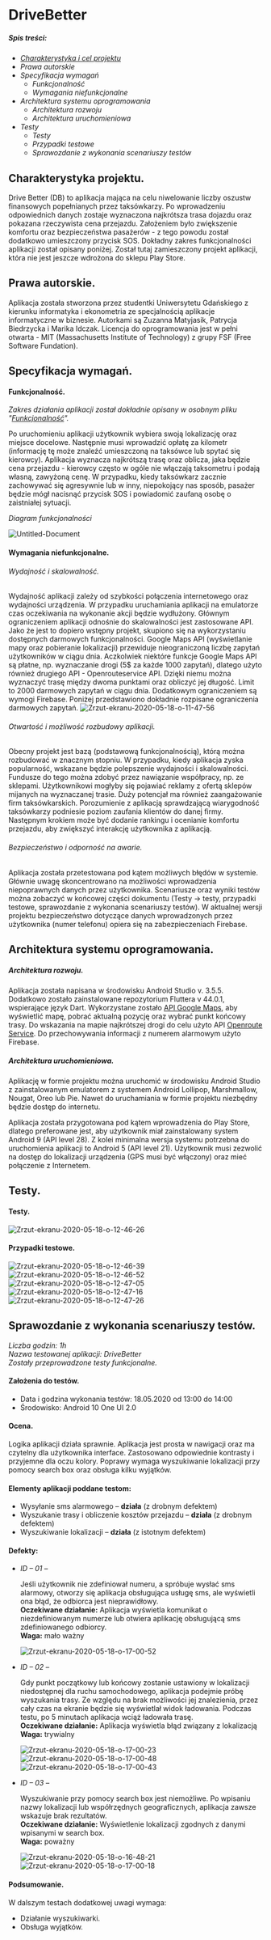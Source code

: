 # DriveBetter

##### *Spis treści:*
* *[Charakterystyka i cel projektu](#charakterystyka-projektu)*
* *Prawa autorskie*
* *Specyfikacja wymagań*
  * *Funkcjonalność*
  * *Wymagania niefunkcjonalne*
* *Architektura systemu oprogramowania*
  * *Architektura rozwoju*
  * *Architektura uruchomieniowa*
* *Testy*
  * *Testy*
  * *Przypadki testowe*
  * *Sprawozdanie z wykonania scenariuszy testów*

## Charakterystyka projektu.
Drive Better (DB) to aplikacja mająca na celu niwelowanie liczby oszustw finansowych popełnianych przez taksówkarzy. Po wprowadzeniu odpowiednich danych zostaje wyznaczona najkrótsza trasa dojazdu oraz pokazana rzeczywista cena przejazdu.  Założeniem było zwiększenie komfortu oraz bezpieczeństwa pasażerów - z tego powodu został dodatkowo umieszczony przycisk SOS. Dokładny zakres funkcjonalności aplikacji został opisany poniżej. Został tutaj zamieszczony projekt aplikacji, która nie jest jeszcze wdrożona do sklepu Play Store.

## Prawa autorskie.
Aplikacja została stworzona przez studentki Uniwersytetu Gdańskiego z kierunku informatyka i ekonometria ze specjalnością aplikacje informatyczne w biznesie. Autorkami są Zuzanna Matyjasik, Patrycja Biedrzycka i Marika Idczak. Licencja do oprogramowania jest w pełni otwarta - MIT (Massachusetts Institute of Technology) z grupy FSF (Free Software Fundation).

## Specyfikacja wymagań.
#### Funkcjonalność.
*Zakres działania aplikacji został dokładnie opisany w osobnym pliku "[Funkcjonalność](https://github.com/zuzannamatyjasik/drive-better/blob/master/funkcjonalnosc.md)".*

Po uruchomieniu aplikacji użytkownik wybiera swoją lokalizację oraz miejsce docelowe. Następnie musi wprowadzić opłatę za kilometr (informację tę może znaleźć umieszczoną na taksówce lub spytać się kierowcy). Aplikacja wyznacza najkrótszą trasę oraz oblicza, jaka będzie cena przejazdu - kierowcy często w ogóle nie włączają taksometru i podają własną, zawyżoną cenę. W przypadku, kiedy taksówkarz zacznie zachowywać się agresywnie lub w inny, niepokojący nas sposób, pasażer będzie mógł nacisnąć przycisk SOS i powiadomić zaufaną osobę o zaistniałej sytuacji.

*Diagram funkcjonalności*

<img src="https://i.ibb.co/R4wWh48/Untitled-Document.png" alt="Untitled-Document" border="0" />

#### Wymagania niefunkcjonalne.
###### Wydajność i skalowalność.
Wydajność aplikacji zależy od szybkości połączenia internetowego oraz wydajności urządzenia. W przypadku uruchamiania aplikacji na emulatorze czas oczekiwania na wykonanie akcji będzie wydłużony. Głównym ograniczeniem aplikacji odnośnie do skalowalności jest zastosowane API. Jako że jest to dopiero wstępny projekt, skupiono się na wykorzystaniu dostępnych darmowych funkcjonalności. Google Maps API (wyświetlanie mapy oraz pobieranie lokalizacji) przewiduje nieograniczoną liczbę zapytań użytkowników w ciągu dnia. Aczkolwiek niektóre funkcje Google Maps API są płatne, np. wyznaczanie drogi (5$ za każde 1000 zapytań), dlatego użyto również drugiego API - Openrouteservice API. Dzięki niemu można wyznaczyć trasę między dwoma punktami oraz obliczyć jej długość. Limit to 2000 darmowych zapytań w ciągu dnia. Dodatkowym ograniczeniem są wymogi Firebase. Poniżej przedstawiono dokładnie rozpisane ograniczenia darmowych zapytań.
<img src="https://i.ibb.co/fY6C6p6/Zrzut-ekranu-2020-05-18-o-11-47-56.png" alt="Zrzut-ekranu-2020-05-18-o-11-47-56" border="0">

###### Otwartość i możliwość rozbudowy aplikacji.
Obecny projekt jest bazą (podstawową funkcjonalnością), którą można rozbudować w znacznym stopniu. W przypadku, kiedy aplikacja zyska popularność, wskazane będzie polepszenie wydajności i skalowalności. Fundusze do tego można zdobyć przez nawiązanie współpracy, np. ze sklepami. Użytkownikowi mogłyby się pojawiać reklamy z ofertą sklepów mijanych na wyznaczanej trasie. Duży potencjał ma również zaangażowanie firm taksówkarskich. Porozumienie z aplikacją sprawdzającą wiarygodność taksówkarzy podniesie poziom zaufania klientów do danej firmy. Następnym krokiem może być dodanie rankingu i ocenianie komfortu przejazdu, aby zwiększyć interakcję użytkownika z aplikacją.

###### Bezpieczeństwo i odporność na awarie.
Aplikacja została przetestowana pod kątem możliwych błędów w systemie. Głównie uwagę skoncentrowano na możliwości wprowadzenia niepoprawnych danych przez użytkownika. Scenariusze oraz wyniki testów można zobaczyć w końcowej części dokumentu (Testy -> testy, przypadki testowe, sprawozdanie z wykonania scenariuszy testów). W aktualnej wersji projektu bezpieczeństwo dotyczące danych wprowadzonych przez użytkownika (numer telefonu) opiera się na zabezpieczeniach Firebase. 

## Architektura systemu oprogramowania.
##### Architektura rozwoju.
Aplikacja została napisana w środowisku Android Studio v. 3.5.5. Dodatkowo zostało zainstalowane repozytorium Fluttera v 44.0.1, wspierające język Dart. Wykorzystane zostało [API Google Maps](https://developers.google.com/maps/documentation), aby wyświetlić mapę, pobrać aktualną pozycję oraz wybrać punkt końcowy trasy. Do wskazania na mapie najkrótszej drogi do celu użyto API [Openroute Service](https://openrouteservice.org). Do przechowywania informacji z numerem alarmowym użyto Firebase.
##### Architektura uruchomieniowa.
Aplikację w formie projektu można uruchomić w środowisku Android Studio z zainstalowanym emulatorem z systemem Android Lollipop, Marshmallow, Nougat, Oreo lub Pie. Nawet do uruchamiania w formie projektu niezbędny będzie dostęp do internetu.

Aplikacja została przygotowana pod kątem wprowadzenia do Play Store, dlatego preferowane jest, aby użytkownik miał zainstalowany system Android 9 (API level 28). Z kolei minimalna wersja systemu potrzebna do uruchomienia aplikacji to Android 5 (API level 21). Użytkownik musi zezwolić na dostęp do lokalizacji urządzenia (GPS musi być włączony) oraz mieć połączenie z Internetem.

## Testy.
#### Testy.

<img src="https://i.ibb.co/JR2TWJk/Zrzut-ekranu-2020-05-18-o-12-46-26.png" alt="Zrzut-ekranu-2020-05-18-o-12-46-26" border="0">

#### Przypadki testowe.

<img src="https://i.ibb.co/1Zbg3hX/Zrzut-ekranu-2020-05-18-o-12-46-39.png" alt="Zrzut-ekranu-2020-05-18-o-12-46-39" border="0">
<img src="https://i.ibb.co/LpZwt8r/Zrzut-ekranu-2020-05-18-o-12-46-52.png" alt="Zrzut-ekranu-2020-05-18-o-12-46-52" border="0">
<img src="https://i.ibb.co/v476LnS/Zrzut-ekranu-2020-05-18-o-12-47-05.png" alt="Zrzut-ekranu-2020-05-18-o-12-47-05" border="0">
<img src="https://i.ibb.co/rtmr7dV/Zrzut-ekranu-2020-05-18-o-12-47-16.png" alt="Zrzut-ekranu-2020-05-18-o-12-47-16" border="0">
<img src="https://i.ibb.co/FKjhxvW/Zrzut-ekranu-2020-05-18-o-12-47-26.png" alt="Zrzut-ekranu-2020-05-18-o-12-47-26" border="0">

## Sprawozdanie z wykonania scenariuszy testów.

*Liczba godzin: 1h*\
*Nazwa testowanej aplikacji: DriveBetter*\
*Zostały przeprowadzone testy funkcjonalne.*

#### Założenia do testów.
* Data i godzina wykonania testów: 18.05.2020 od 13:00 do 14:00
* Środowisko: Android 10 One UI 2.0 

#### Ocena.

Logika aplikacji działa sprawnie. Aplikacja jest prosta w nawigacji oraz ma czytelny dla użytkownika interface. Zastosowano odpowiednie kontrasty i przyjemne dla oczu kolory. Poprawy wymaga wyszukiwanie lokalizacji przy pomocy search box oraz obsługa kilku wyjątków.


#### Elementy aplikacji poddane testom:
* Wysyłanie sms alarmowego – **działa** (z drobnym defektem)
* Wyszukanie trasy i obliczenie kosztów przejazdu – **działa** (z drobnym defektem)
* Wyszukiwanie lokalizacji – **działa** (z istotnym defektem)


#### Defekty:
* *ID – 01 –*

    Jeśli użytkownik nie zdefiniował numeru, a spróbuje wysłać sms alarmowy, otworzy się aplikacja obsługująca usługę sms, ale wyświetli ona błąd, że odbiorca jest nieprawidłowy.\
    **Oczekiwane działanie:** Aplikacja wyświetla komunikat o niezdefiniowanym numerze lub otwiera aplikację obsługującą sms zdefiniowanego odbiorcy.\
    **Waga:** mało ważny 
    
    <img src="https://i.ibb.co/jzMFvQ4/Zrzut-ekranu-2020-05-18-o-17-00-52.png" alt="Zrzut-ekranu-2020-05-18-o-17-00-52" border="0">

* *ID – 02 –*

    Gdy punkt początkowy lub końcowy zostanie ustawiony w lokalizacji niedostępnej dla ruchu samochodowego, aplikacja podejmie próbę wyszukania trasy. Ze względu na brak możliwości jej znalezienia, przez cały czas na ekranie będzie się wyświetlał widok ładowania. Podczas testu, po 5 minutach aplikacja wciąż ładowała trasę.\
    **Oczekiwane działanie:** Aplikacja wyświetla błąd związany z lokalizacją\
    **Waga:** trywialny
    
    <img src="https://i.ibb.co/j42DGXS/Zrzut-ekranu-2020-05-18-o-17-00-23.png" alt="Zrzut-ekranu-2020-05-18-o-17-00-23" border="0">
    <img src="https://i.ibb.co/rtmvGVk/Zrzut-ekranu-2020-05-18-o-17-00-48.png" alt="Zrzut-ekranu-2020-05-18-o-17-00-48" border="0">
    <img src="https://i.ibb.co/W07NKvP/Zrzut-ekranu-2020-05-18-o-17-00-43.png" alt="Zrzut-ekranu-2020-05-18-o-17-00-43" border="0">
    
* *ID – 03 –*

    Wyszukiwanie przy pomocy search box jest niemożliwe. Po wpisaniu nazwy lokalizacji lub współrzędnych geograficznych, aplikacja zawsze wskazuje brak rezultatów.\
    **Oczekiwane działanie:** Wyświetlenie lokalizacji zgodnych z danymi wpisanymi w search box.\
    **Waga:** poważny
    
    <img src="https://i.ibb.co/YPM0RN2/Zrzut-ekranu-2020-05-18-o-16-48-21.png" alt="Zrzut-ekranu-2020-05-18-o-16-48-21" border="0">
    <img src="https://i.ibb.co/0Fch49b/Zrzut-ekranu-2020-05-18-o-17-00-18.png" alt="Zrzut-ekranu-2020-05-18-o-17-00-18" border="0">
    
#### Podsumowanie.

W dalszym testach dodatkowej uwagi wymaga:
* Działanie wyszukiwarki.
* Obsługa wyjątków.

